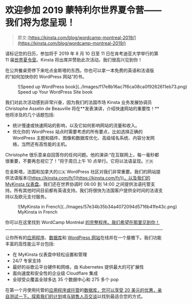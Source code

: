 # 欢迎参加 2019 蒙特利尔世界夏令营——我们将为您呈现！

> 原文:[https://kinsta.com/blog/wordcamp-montreal-2019/](https://kinsta.com/blog/wordcamp-montreal-2019/)

请标记您的日历，参加将于 2019 年 8 月 10 日至 11 日在肯考迪亚大学举行的第 11 届[世界夏令营](https://2019.montreal.wordcamp.org/)。Kinsta 将出席并赞助此次活动。我们很高兴见到你！

在公共餐桌旁停下来吃点金斯塔的东西。你也可以拿一本免费的英语和法语版的“如何加快你的 WordPress 网站”的书。

<figure id="attachment_52583" aria-describedby="caption-attachment-52583" style="width: 901px" class="wp-caption aligncenter">![Speed up WordPress book](../Images/f17e8b16ac7f6ca08ca0f9262611eb73.png)

<figcaption id="caption-attachment-52583" class="wp-caption-text">Speed up Your WordPress Site book</figcaption>

</figure>

我们对此次活动感到非常兴奋，因为我们的法国市场 Kinsta 业务发展协调员 Christophe Asselin de Beauville 将在**发表演讲，介绍快速网站的重要性！**他将涉及的几个话题包括:

*   统计慢速或快速网站的影响，以及它如何影响网站的流量和收入。
*   优化你的 WordPress 站点时需要考虑的所有要点，比如选择正确的 WordPress 主题和插件、图像和数据库优化、高级域名系统、内容分发网络，当然还有高性能的主机。

Christophe 很乐意亲自回答你的任何问题。他的演讲:“在互联网上，每一毫秒都很重要，不要再忽视它了！”将于周日上午 10 点举行。它将以法语呈现。🇫🇷

在金斯塔，法国和加拿大的🇨🇦 WordPress 社区对我们非常重要。我们的网站提供法语版本([https://kinsta.com/fr/](https://kinsta.com/fr/))，以及我们的 [MyKinsta 仪表盘](https://kinsta.com/fr/mykinsta/)。我们还在世界协调时 06:00 到 14:00 之间提供法语托管支持。所有其他时间目前都有英语支持。我们将很快为法国客户提供全时间的法语支持以及欧元支付服务。

<figure id="attachment_52634" aria-describedby="caption-attachment-52634" style="width: 1581px" class="wp-caption aligncenter">![MyKinsta in French](../Images/57e34b35b34a4072094d5716b41fe43c.png)

<figcaption id="caption-attachment-52634" class="wp-caption-text">MyKinsta in French</figcaption>

</figure>

你可以在这里找到 WordCamp Montréal [的完整程序。我们希望在那里见到你！](https://2019-fr.montreal.wordcamp.org/programme/)

* * *

让你所有的[应用程序](https://kinsta.com/application-hosting/)、[数据库](https://kinsta.com/database-hosting/)和 [WordPress 网站](https://kinsta.com/wordpress-hosting/)在线并在一个屋檐下。我们功能丰富的高性能云平台包括:

*   在 MyKinsta 仪表盘中轻松设置和管理
*   24/7 专家支持
*   最好的谷歌云平台硬件和网络，由 Kubernetes 提供最大的可扩展性
*   面向速度和安全性的企业级 Cloudflare 集成
*   全球受众覆盖全球多达 35 个数据中心和 275 多个 pop

在第一个月使用托管的[应用程序或托管](https://kinsta.com/application-hosting/)的[数据库，您可以享受 20 美元的优惠，亲自测试一下。探索我们的](https://kinsta.com/database-hosting/)[计划](https://kinsta.com/plans/)或[与销售人员交谈](https://kinsta.com/contact-us/)以找到最适合您的方式。